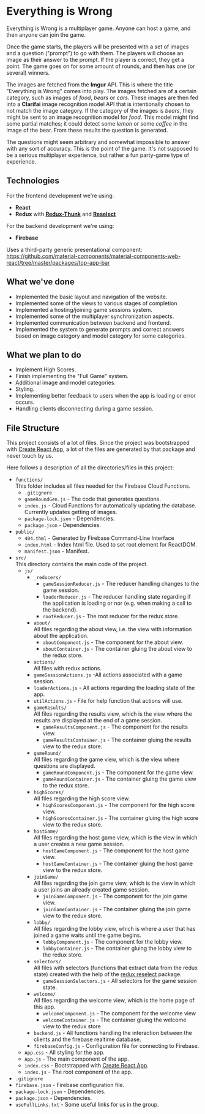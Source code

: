 # Everything is Wrong

Everything is Wrong is a multiplayer game. Anyone can host a game, and then anyone can join the game.

Once the game starts, the players will be presented with a set of images and a question ("prompt") to go with them. The players will choose an image as their answer to the prompt. If the player is correct, they get a point. The game goes on for some amount of rounds, and then has one (or several) winners.

The images are fetched from the <b>Imgur</b> API. This is where the title "Everything is Wrong" comes into play.
The images fetched are of a certain category, such as images of <i>food</i>, <i>bears</i> or <i>cars</i>. These images are then fed into a <b>Clarifai</b> image recognition model API that is intentionally chosen to not match the image category. If the category of the images is <i>bears</i>, they might be sent to an image recognition model for <i>food</i>. This model might find some partial matches; it could detect some <i>lemon</i> or some <i>coffee</i> in the image of the bear. From these results the question is generated.

The questions might seem arbitrary and somewhat impossible to answer with any sort of accuracy. This is the point of the game. It's not supposed to be a serious multiplayer experience, but rather a fun party-game type of experience. 

## Technologies

For the frontend development we're using:
- <b>React</b>
- <b>Redux</b> with [**Redux-Thunk**](https://github.com/reduxjs/redux-thunk) and [**Reselect**](https://github.com/reduxjs/reselect)

For the backend development we're using:
- <b>Firebase</b>

Uses a third-party generic presentational component:
https://github.com/material-components/material-components-web-react/tree/master/packages/top-app-bar

## What we've done

- Implemented the basic layout and navigation of the website.
- Implemented some of the views to various stages of completion
- Implemented a hosting/joining game sessions system.
- Implemented some of the multiplayer synchronization aspects.
- Implemented communication between backend and frontend.
- Implemented the system to generate prompts and correct answers based on image category and model category for some categories.

## What we plan to do

- Implement High Scores.
- Finish implementing the "Full Game" system.
- Additional image and model categories.
- Styling.
- Implementing better feedback to users when the app is loading or error occurs.
- Handling clients disconnecting during a game session.

## File Structure
This project consists of a lot of files. Since the project was bootstrapped with [Create React App](https://github.com/facebook/create-react-app), a lot of the files are generated by that package and never touch by us.

Here follows a description of all the directories/files in this project:

- `functions/` <br> This folder includes all files needed for the Firebase Cloud Functions.
  - `.gitignore`
  - `gameRoundGen.js` - The code that generates questions.
  - `index.js` - Cloud Functions for automatically updating the database. Currently updates getting of images.
  - `package-lock.json` - Dependencies.
  - `package.json` - Dependencies.
- `public/`
  - `404.thml` - Generated by Firebase Command-Line Interface
  - `index.html` - Index html file. Used to set root element for ReactDOM.
  - `manifest.json` - Manifest.
- `src/` <br> This directory contains the main code of the project.
  - `js/`
    - `_reducers/`
      - `gameSessionReducer.js` - The reducer handling changes to the game session.
      - `loaderReducer.js` - The reducer handling state regarding if the application is loading or nor (e.g. when making a call to the backend).
      - `rootReducer.js` - The root reducer for the redux store.
    - `about/` <br> All files regarding the about view, i.e. the view with information about the application.
      - `aboutComponent.js` - The component for the about view.
      - `aboutContainer.js` - The container gluing the about view to the redux store.
    -  `actions/` <br> All files with redux actions.
      - `gameSessionActions.js` -All actions associated with a game session.
      - `loaderActions.js` - All actions regarding the loading state of the app.
      - `utilActions.js` - File for help function that actions will use.
    - `gameResults/` <br> All files regarding the results view, which is the view where the results are displayed at the end of a game session.
      - `gameResultsComponent.js` - The component for the results view.
      - `gameResultsContainer.js` - The container gluing the results view to the redux store.
    - `gameRound/` <br> All files regarding the game view, which is the view where questions are displayed.
      - `gameRoundComponent.js` - The component for the game view.
      - `gameRoundContainer.js` - The container gluing the game view to the redux store.
    - `highScores/` <br> All files regarding the high score view.
      - `highScoresComponent.js` - The component for the high score view.
      - `highScoresContainer.js` - The container gluing the high score view to the redux store.
    - `hostGame/` <br> All files regarding the host game view, which is the view in which a user creates a new game session.
      - `hostGameComponent.js` - The component for the host game view.
      - `hostGameContainer.js` - The container gluing the host game view to the redux store.
    - `joinGame/` <br> All files regarding the join game view, which is the view in which a user joins an already created game session.
      - `joinGameComponent.js` - The component for the join game view.
      - `joinGameContainer.js` - The container gluing the join game view to the redux store.
    - `lobby/` <br> All files regarding the lobby view, which is where a user that has joined a game waits until the game begins.
      - `lobbyComponent.js` - The component for the lobby view.
      - `lobbyContainer.js` - The container gluing the lobby view to the redux store.
    - `selectors/` <br> All files with selectors (functions that extract data from the redux state) created with the help of the [redux reselect](https://github.com/reduxjs/reselect) package.
      - `gameSessionSelectors.js` - All selectors for the game session state.
    - `welcome/` <br> All files regarding the welcome view, which is the home page of this app.
      - `welcomeComponent.js` - The component for the welcome view
      - `welcomeContainer.js` - The container gluing the welcome view to the redux store
    - `backend.js` - All functions handling the interaction between the clients and the firebase realtime database.
    - `firebaseConfig.js` - Configuration file for connecting to Firebase.
  - `App.css` - All styling for the app.
  - `App.js` - The main component of the app.
  - `index.css` - Bootstrapped with [Create React App](https://github.com/facebook/create-react-app).
  - `index.js` - The root component of the app.
- `.gitignore`
- `firebase.json` - Firebase configuration file.
- `package-lock.json` - Dependencies.
- `package.json` - Dependencies.
- `useFullLinks.txt` - Some useful links for us in the group.
